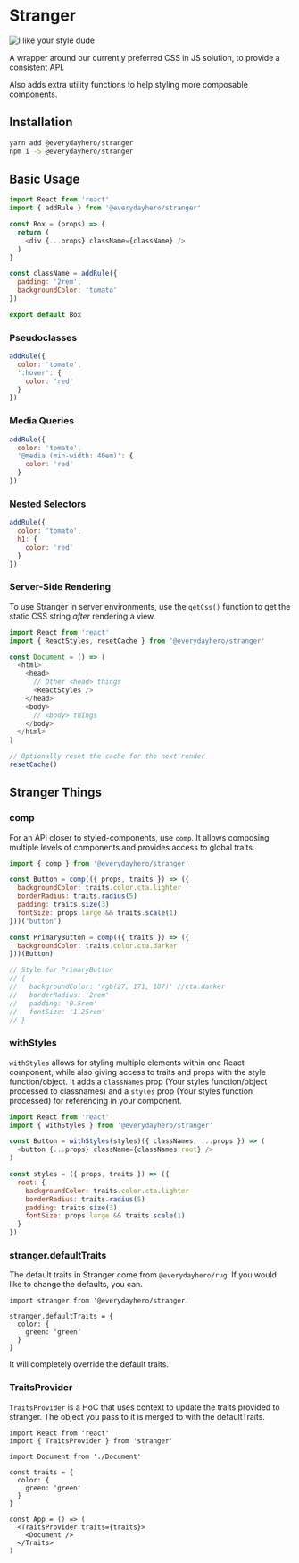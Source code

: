 # Stranger

![I like your style dude](https://thumbs.gfycat.com/JaggedCandidAnnelid-size_restricted.gif)

A wrapper around our currently preferred CSS in JS solution, to provide a consistent API.

Also adds extra utility functions to help styling more composable components.

## Installation

```sh
yarn add @everydayhero/stranger
npm i -S @everydayhero/stranger
```

## Basic Usage

```js
import React from 'react'
import { addRule } from '@everydayhero/stranger'

const Box = (props) => {
  return (
    <div {...props} className={className} />
  )
}

const className = addRule({
  padding: '2rem',
  backgroundColor: 'tomato'
})

export default Box
```

### Pseudoclasses

```js
addRule({
  color: 'tomato',
  ':hover': {
    color: 'red'
  }
})
```

### Media Queries

```js
addRule({
  color: 'tomato',
  '@media (min-width: 40em)': {
    color: 'red'
  }
})
```

### Nested Selectors

```js
addRule({
  color: 'tomato',
  h1: {
    color: 'red'
  }
})
```


### Server-Side Rendering

To use Stranger in server environments, use the `getCss()` function to get the static CSS string *after* rendering a view.

```js
import React from 'react'
import { ReactStyles, resetCache } from '@everydayhero/stranger'

const Document = () => (
  <html>
    <head>
      // Other <head> things
      <ReactStyles />
    </head>
    <body>
      // <body> things
    </body>
  </html>
)

// Optionally reset the cache for the next render
resetCache()

```

## Stranger Things

### comp

For an API closer to styled-components, use `comp`. It allows composing multiple levels of components and provides access to global traits.

```js
import { comp } from '@everydayhero/stranger'

const Button = comp(({ props, traits }) => ({
  backgroundColor: traits.color.cta.lighter
  borderRadius: traits.radius(5)
  padding: traits.size(3)
  fontSize: props.large && traits.scale(1)
}))('button')

const PrimaryButton = comp(({ traits }) => ({
  backgroundColor: traits.color.cta.darker
}))(Button)

// Style for PrimaryButton
// {
//   backgroundColor: 'rgb(27, 171, 107)' //cta.darker
//   borderRadius: '2rem'
//   padding: '0.5rem'
//   fontSize: '1.25rem'
// }
```

### withStyles

`withStyles` allows for styling multiple elements within one React component, while also giving access to traits and props with the style function/object. It adds a `classNames` prop (Your styles function/object processed to classnames) and a `styles` prop (Your styles function processed) for referencing in your component.

```js
import React from 'react'
import { withStyles } from '@everydayhero/stranger'

const Button = withStyles(styles)({ classNames, ...props }) => (
  <button {...props} className={classNames.root} />
)

const styles = ({ props, traits }) => ({
  root: {
    backgroundColor: traits.color.cta.lighter
    borderRadius: traits.radius(5)
    padding: traits.size(3)
    fontSize: props.large && traits.scale(1)
  }
})
```

### stranger.defaultTraits

The default traits in Stranger come from `@everydayhero/rug`. If you would like to change the defaults, you can.

```
import stranger from '@everydayhero/stranger'

stranger.defaultTraits = {
  color: {
    green: 'green'
  }
}
```

It will completely override the default traits.

### TraitsProvider

`TraitsProvider` is a HoC that uses context to update the traits provided to stranger. The object you pass to it is merged to with the defaultTraits.

```
import React from 'react'
import { TraitsProvider } from 'stranger'

import Document from './Document'

const traits = {
  color: {
    green: 'green'
  }
}

const App = () => (
  <TraitsProvider traits={traits}>
    <Document />
  </Traits>
)
```
